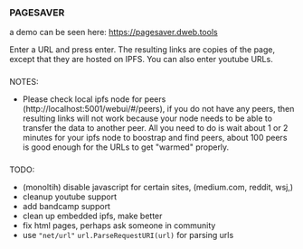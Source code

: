 ### PAGESAVER

a demo can be seen here: https://pagesaver.dweb.tools

Enter a URL and press enter. The resulting links are copies of the page, except that they are hosted on IPFS.
You can also enter youtube URLs.


###
NOTES:
- Please check local ipfs node for peers (http://localhost:5001/webui/#/peers), if you do not have any peers, then resulting links will not work because your node needs to be able to transfer the data to another peer. All you need to do is wait about 1 or 2 minutes for your ipfs node to boostrap and find peers, about 100 peers is good enough for the URLs to get "warmed" properly.

###
TODO:
- (monoltih) disable javascript for certain sites, (medium.com, reddit, wsj,) 
- cleanup youtube support
- add bandcamp support
- clean up embedded ipfs, make better
- fix html pages, perhaps ask someone in community
- use `"net/url"` `url.ParseRequestURI(url)` for parsing urls

